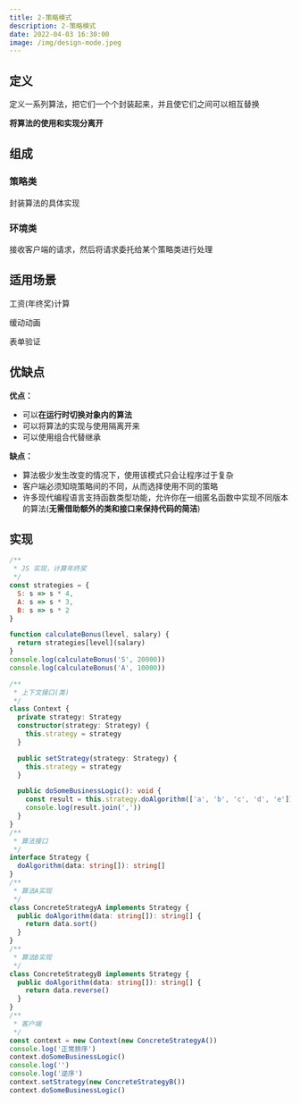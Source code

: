 ```yaml
---
title: 2-策略模式
description: 2-策略模式
date: 2022-04-03 16:30:00
image: /img/design-mode.jpeg
---
```



## 定义

定义一系列算法，把它们一个个封装起来，并且使它们之间可以相互替换

**将算法的使用和实现分离开**

## 组成

### 策略类

封装算法的具体实现

### 环境类

接收客户端的请求，然后将请求委托给某个策略类进行处理


## 适用场景

工资(年终奖)计算

缓动动画

表单验证

## 优缺点

**优点：**
- 可以**在运行时切换对象内的算法**
- 可以将算法的实现与使用隔离开来
- 可以使用组合代替继承

**缺点：**
- 算法极少发生改变的情况下，使用该模式只会让程序过于复杂
- 客户端必须知晓策略间的不同，从而选择使用不同的策略
- 许多现代编程语言支持函数类型功能，允许你在一组匿名函数中实现不同版本的算法(**无需借助额外的类和接口来保持代码的简洁**)

## 实现

```js
/**
 * JS 实现，计算年终奖
 */
const strategies = {
  S: s => s * 4,
  A: s => s * 3,
  B: s => s * 2
}

function calculateBonus(level, salary) {
  return strategies[level](salary)
}
console.log(calculateBonus('S', 20000))
console.log(calculateBonus('A', 10000))
```

```ts
/**
 * 上下文接口(类)
 */
class Context {
  private strategy: Strategy
  constructor(strategy: Strategy) {
    this.strategy = strategy
  }

  public setStrategy(strategy: Strategy) {
    this.strategy = strategy
  }

  public doSomeBusinessLogic(): void {
    const result = this.strategy.doAlgorithm(['a', 'b', 'c', 'd', 'e'])
    console.log(result.join(','))
  }
}
/**
 * 算法接口
 */
interface Strategy {
  doAlgorithm(data: string[]): string[]
}
/**
 * 算法A实现
 */
class ConcreteStrategyA implements Strategy {
  public doAlgorithm(data: string[]): string[] {
    return data.sort()
  }
}
/**
 * 算法B实现
 */
class ConcreteStrategyB implements Strategy {
  public doAlgorithm(data: string[]): string[] {
    return data.reverse()
  }
}
/**
 * 客户端
 */
const context = new Context(new ConcreteStrategyA())
console.log('正常排序')
context.doSomeBusinessLogic()
console.log('')
console.log('逆序')
context.setStrategy(new ConcreteStrategyB())
context.doSomeBusinessLogic()
```